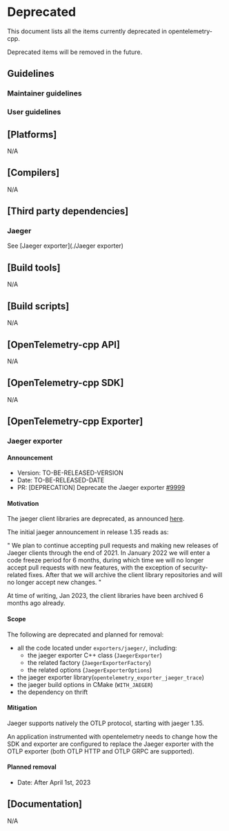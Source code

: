 # Deprecated

This document lists all the items currently deprecated in opentelemetry-cpp.

Deprecated items will be removed in the future.

## Guidelines

### Maintainer guidelines

### User guidelines

## [Platforms]

N/A

## [Compilers]

N/A

## [Third party dependencies]

### Jaeger

See [Jaeger exporter](./Jaeger exporter)

## [Build tools]

N/A

## [Build scripts]

N/A

## [OpenTelemetry-cpp API]

N/A

## [OpenTelemetry-cpp SDK]

N/A

## [OpenTelemetry-cpp Exporter]

### Jaeger exporter

#### Announcement

* Version: TO-BE-RELEASED-VERSION
* Date: TO-BE-RELEASED-DATE
* PR: [DEPRECATION] Deprecate the Jaeger exporter
  [#9999](https://github.com/open-telemetry/opentelemetry-cpp/pull/9999)

#### Motivation

The jaeger client libraries are deprecated, as announced
[here](https://www.jaegertracing.io/docs/1.41/client-libraries/).

The initial jaeger announcement in release 1.35 reads as:

"
We plan to continue accepting pull requests and making new releases of
Jaeger clients through the end of 2021. In January 2022 we will enter a code
freeze period for 6 months, during which time we will no longer accept pull
requests with new features, with the exception of security-related fixes.
After that we will archive the client library repositories and will no
longer accept new changes.
"

At time of writing, Jan 2023, the client libraries have been archived 6
months ago already.

#### Scope

The following are deprecated and planned for removal:

- all the code located under `exporters/jaeger/`, including:
  - the jaeger exporter C++ class (`JaegerExporter`)
  - the related factory (`JaegerExporterFactory`)
  - the related options (`JaegerExporterOptions`)
- the jaeger exporter library(`opentelemetry_exporter_jaeger_trace`)
- the jaeger build options in CMake (`WITH_JAEGER`)
- the dependency on thrift

#### Mitigation

Jaeger supports natively the OTLP protocol, starting with jaeger 1.35.

An application instrumented with opentelemetry needs to change how the SDK
and exporter are configured to replace the Jaeger exporter with the OTLP
exporter (both OTLP HTTP and OTLP GRPC are supported).


#### Planned removal

* Date: After April 1st, 2023

## [Documentation]

N/A

